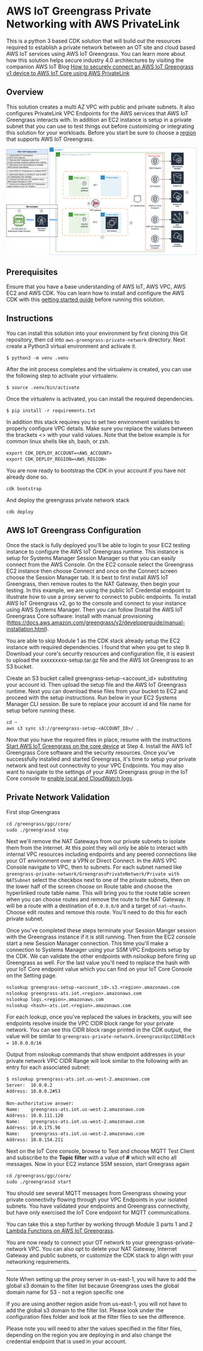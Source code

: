 
# AWS IoT Greengrass Private Networking with AWS PrivateLink

This is a python 3 based CDK solution that will build out the resources required to establish a private network between an OT site and cloud based AWS IoT services using AWS IoT Greengrass. You can learn more about how this solution helps secure industry 4.0 architectures by visiting the companion AWS IoT Blog  [How to securely connect an AWS IoT Greengrass v1 device to AWS IoT Core using AWS PrivateLink](https://aws.amazon.com/blogs/iot/how-to-securely-connect-an-aws-iot-greengrass-v1-device-to-aws-iot-core-using-aws-privatelink/)

## Overview

This solution creates a multi AZ VPC with public and private subnets. It also configures PrivateLink VPC Endpoints for the AWS services that AWS IoT Greengrass interacts with. In addition an EC2 instance is setup in a private subnet that you can use to test things out before customizing or integrating this solution for your workloads. Before you start be sure to choose a [region](https://docs.aws.amazon.com/general/latest/gr/greengrass.html) that supports AWS IoT Greengrass. 

![Architecture Diagram](GreengrassPrivateNetwork.drawio.png)

## Prerequisites
Ensure that you have a base understanding of AWS IoT, AWS VPC, AWS EC2 and AWS CDK. You can learn how to install and configure the AWS CDK with this [getting started guide](https://docs.aws.amazon.com/cdk/v2/guide/getting_started.html) before running this solution. 

## Instructions

You can install this solution into your environment by first cloning this Git repository, then cd into `aws-greengrass-private-network` directory. 
Next create a Python3 virtual environment and activate it. 
 
```
$ python3 -m venv .venv
```

After the init process completes and the virtualenv is created, you can use the following
step to activate your virtualenv.

```
$ source .venv/bin/activate
```

Once the virtualenv is activated, you can install the required dependencies.

```
$ pip install -r requirements.txt
```

In addition this stack requires you to set two environment variables to properly configure VPC details. Make sure you replace the values between the brackets <> with your valid values. Note that the below example is for common linux shells like sh, bash, or zsh.

```
export CDK_DEPLOY_ACCOUNT=<AWS_ACCOUNT>
export CDK_DEPLOY_REGION=<AWS_REGION>
```

You are now ready to bootstrap the CDK in your account if you have not already done so. 

```
cdk bootstrap
```

And deploy the greengrass private network stack

``` 
cdk deploy
```

## AWS IoT Greengrass Configuration

Once the stack is fully deployed you'll be able to login to your EC2 testing instance to configure the AWS IoT Greengrass runtime. This instance is setup for Systems Manager Session Manager so that you can easily connect from the AWS Console. On the EC2 console select the Greengrass EC2 instance then choose Connect and once on the Connect screen choose the Session Manager tab. It is best to first install AWS IoT Greengrass, then remove routes to the NAT Gateway, then begin your testing. In this example, we are using the public IoT Credential endpoint to illustrate how to use a proxy server to connect to public endpoints. To install AWS IoT Greengrass v2, go to the console and connect to your instance using AWS Systems Manager. Then you can follow [Install the AWS IoT Greengrass Core software: Install with manual provisioning (https://docs.aws.amazon.com/greengrass/v2/developerguide/manual-installation.html). 

You are able to skip Module 1 as the CDK stack already setup the EC2 instance with required dependencies. I found that when you get to step 9. Download your core's security resources and configuration file, it is easiest to upload the xxxxxxxxx-setup.tar.gz file and the AWS Iot Greengrass to an S3 bucket. 

Create an S3 bucket called greengrass-setup-<account_id> substituting your account id. Then upload the setup file and the AWS IoT Greengrass runtime. Next you can download these files from your bucket to EC2 and proceed with the setup instructions. Run below in your EC2 Systems Manager CLI session. Be sure to replace your account id and file name for setup before running these.

```
cd ~
aws s3 sync s3://greengrass-setup-<ACCOUNT_ID>/ .
```

Now that you have the required files in place, resume with the instructions [Start AWS IoT Greengrass on the core device](https://docs.aws.amazon.com/greengrass/v1/developerguide/gg-device-start.html) at Step 4. Install the AWS IoT Greengrass Core software and the security resources. Once you've successfully installed and started Greengrass, it's time to setup your private network and test out connectivity to your VPC Endpoints. You may also want to navigate to the settings of your AWS Greengrass group in the IoT Core console to [enable local and CloudWatch logs](https://docs.aws.amazon.com/greengrass/v1/developerguide/greengrass-logs-overview.html#config-logs). 

## Private Network Validation

First stop Greengrass
```
cd /greengrass/ggc/core/
sudo ./greengrassd stop
```

Next we'll remove the NAT Gateways from our private subnets to isolate them from the internet. At this point they will only be able to interact with internal VPC resources including endpoints and any peered connections like your OT environment over a VPN or Direct Connect. In the AWS VPC Console navigate to VPC, then to subnets. For each subnet named like `greengrass-private-network/GreengrassPrivateNetwork/Private with NATSubnet` select the checkbox next to one of the private subnets, then on the lower half of the screen choose on Route table and choose the hyperlinked route table name. This will bring you to the route table screen when you can choose routes and remove the route to the NAT Gateway. It will be a route with a destination of `0.0.0.0/0` and a target of `nat-<hash>`. Choose edit routes and remove this route. You'll need to do this for each private subnet. 

Once you've completed these steps terminate your Session Manger session with the Greengrass instance if it is still running. Then from the EC2 console start a new Session Manager connection. This time you'll make a connection to Systems Manager using your SSM VPC Endpoints setup by the CDK. We can validate the other endpoints with nslookup before firing up Greengrass as well. For the last value you'll need to replace the hash with your IoT Core endpoint value which you can find on your IoT Core Console on the Setting page. 

```
nslookup greengrass-setup-<account_id>.s3.<region>.amazonaws.com
nslookup greengrass-ats.iot.<region>.amazonaws.com
nslookup logs.<region>.amazonaws.com
nslookup <hash>-ats.iot.<region>.amazonaws.com
```

For each lookup, once you've replaced the values in brackets, you will see endpoints resolve inside the VPC CIDR block range for your private network. You can see this CIDR block range printed in the CDK output, the value will be similar to `greengrass-private-network.GreengrassVpcCIDRBlock = 10.0.0.0/16`

Output from nslookup commands that show endpoint addresses in your private network VPC CIDR Range will look similar to the following with an entry for each associated subnet:

```
$ nslookup greengrass-ats.iot.us-west-2.amazonaws.com
Server:  10.0.0.2
Address: 10.0.0.2#53

Non-authoritative answer:
Name:    greengrass-ats.iot.us-west-2.amazonaws.com
Address: 10.0.111.120
Name:    greengrass-ats.iot.us-west-2.amazonaws.com
Address: 10.0.175.96
Name:    greengrass-ats.iot.us-west-2.amazonaws.com
Address: 10.0.154.211
```

Next on the IoT Core console, browse to Test and choose MQTT Test Client and subscribe to the **Topic filter** with a value of **#** which will echo all messages. Now in your EC2 instance SSM session, start Greegrass again

```
cd /greengrass/ggc/core/
sudo ./greengrassd start
```

You should see several MQTT messages from Greengrass showing your private connectivity flowing through your VPC Endpoints in your isolated subnets. You have validated your endpoints and Greengrass connectivity, but have only exercised the IoT Core endpoint for MQTT communications. 

You can take this a step further by working through Module 3 parts 1 and 2 [Lambda Functions on AWS IoT Greengrass](https://docs.aws.amazon.com/greengrass/v1/developerguide/module3-I.html).

You are now ready to connect your OT network to your greengrass-private-network VPC. You can also opt to delete your NAT Gateway, Internet Gateway and public subnets, or customize the CDK stack to align with your networking requirements.

***
Note
When setting up the proxy server in us-east-1, you will have to add the global s3 domain to the filter list because Greengrass uses the global domain name for S3 - not a region specific one

If you are using another region aside from us-east-1, you will not have to add the global s3 domain to the filter list. Please look under the configuration files folder and look at the filter files to see the difference.

Please note you will need to alter the values specified in the filter files, depending on the region you are deploying in and also change the credential endpoint that is used in your account.
